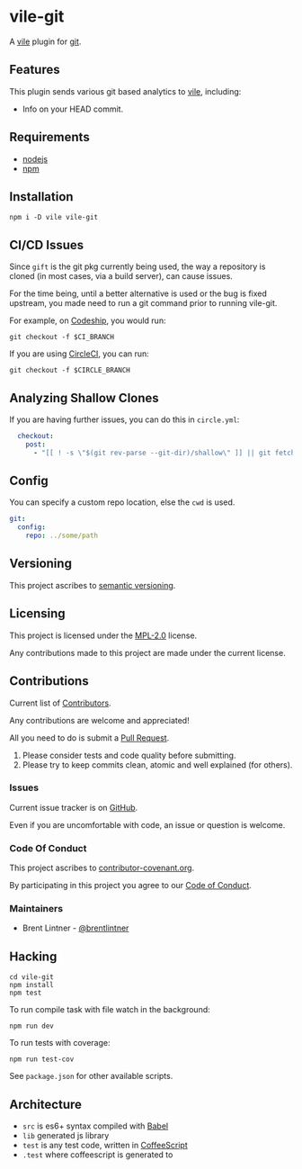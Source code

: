 # vile-git

A [vile](http://vile.io) plugin for [git](https://git-scm.com).

## Features

This plugin sends various git based analytics to [vile](http://vile.io),
including:

* Info on your HEAD commit.

## Requirements

- [nodejs](http://nodejs.org)
- [npm](http://npmjs.org)

## Installation

    npm i -D vile vile-git

## CI/CD Issues

Since `gift` is the git pkg currently being used, the way a repository is cloned
(in most cases, via a build server), can cause issues.

For the time being, until a better alternative is used or the bug is fixed upstream,
you made need to run a git command prior to running vile-git.

For example, on [Codeship](https://codeship.com), you would run:

    git checkout -f $CI_BRANCH

If you are using [CircleCI](https://circleci.com), you can run:

    git checkout -f $CIRCLE_BRANCH

## Analyzing Shallow Clones

If you are having further issues, you can do this in `circle.yml`:

```yaml
  checkout:
    post:
      - "[[ ! -s \"$(git rev-parse --git-dir)/shallow\" ]] || git fetch --unshallow"
```

## Config

You can specify a custom repo location, else the `cwd` is used.

```yaml
git:
  config:
    repo: ../some/path
```

## Versioning

This project ascribes to [semantic versioning](http://semver.org).

## Licensing

This project is licensed under the [MPL-2.0](LICENSE) license.

Any contributions made to this project are made under the current license.

## Contributions

Current list of [Contributors](https://github.com/forthright/vile-git/graphs/contributors).

Any contributions are welcome and appreciated!

All you need to do is submit a [Pull Request](https://github.com/forthright/vile-git/pulls).

1. Please consider tests and code quality before submitting.
2. Please try to keep commits clean, atomic and well explained (for others).

### Issues

Current issue tracker is on [GitHub](https://github.com/forthright/vile-git/issues).

Even if you are uncomfortable with code, an issue or question is welcome.

### Code Of Conduct

This project ascribes to [contributor-covenant.org](http://contributor-covenant.org).

By participating in this project you agree to our [Code of Conduct](CODE_OF_CONDUCT.md).

### Maintainers

- Brent Lintner - [@brentlintner](http://github.com/brentlintner)

## Hacking

    cd vile-git
    npm install
    npm test

To run compile task with file watch in the background:

    npm run dev

To run tests with coverage:

    npm run test-cov

See `package.json` for other available scripts.

## Architecture

- `src` is es6+ syntax compiled with [Babel](https://babeljs.io)
- `lib` generated js library
- `test` is any test code, written in [CoffeeScript](http://coffeescript.org)
- `.test` where coffeescript is generated to
